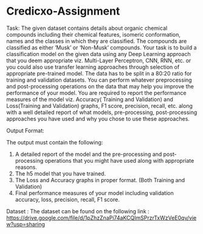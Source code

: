 # Credicxo-Assignment

Task: The given dataset contains details about organic chemical compounds including their chemical features, isomeric conformation, names and the classes in which they are classified. The compounds are classified as either ‘Musk’ or ‘Non-Musk’ compounds. Your task is to build a classification model on the given data using any Deep Learning approach that you deem appropriate viz. Multi-Layer Perceptron, CNN, RNN, etc. or you could also use transfer learning approaches through selection of appropriate pre-trained model. The data has to be split in a 80:20 ratio for training and validation datasets. You can perform whatever preprocessing and post-processing operations on the data that may help you improve the performance of your model. You are required to report the performance measures of the model viz. Accuracy( Training and Validation) and Loss(Training and Validation) graphs, F1 score, precision, recall, etc. along with a well detailed report of what models, pre-processing, post-processing approaches you have used and why you chose to use these approaches.

Output Format:

The output must contain the following:

1.	A detailed report of the model and the pre-processing and post-processing operations that you might have used along with appropriate reasons.
2.	The h5 model that you have trained.
3.	The Loss and Accuracy graphs in proper format. (Both Training and Validation)
4.	Final performance measures of your model including validation accuracy, loss, precision, recall, F1 score.

Dataset : The dataset can be found on the following link : https://drive.google.com/file/d/1pZhzZnaPi74aKCQImSPrzrTxWzVeE0qv/view?usp=sharing
